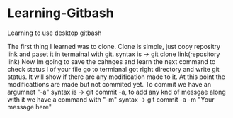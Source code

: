 # Learning-Gitbash
Learning to use desktop gitbash 

The first thing I learned was to clone. Clone is simple, just copy repositry link and paset it in termainal with git. syntax is -> git clone link(repository link)
Now Im going to save the cahnges and learn the next command
to check status I of your file go to termianal got right directory and write git status. It will show if there are any modification made to it. At this point the modificattions are made but not commited yet.
To commit we have an argumnet "-a" syntax is -> git commit -a, to add any knd of messgae along with it we have a command with "-m" syntax -> git commit -a -m "Your message here"
